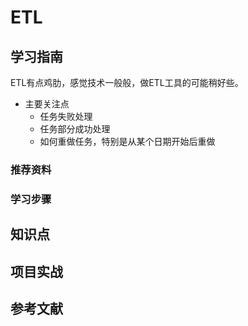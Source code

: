 # ETL

## 学习指南

ETL有点鸡肋，感觉技术一般般，做ETL工具的可能稍好些。

* 主要关注点
  * 任务失败处理
  * 任务部分成功处理
  * 如何重做任务，特别是从某个日期开始后重做

### 推荐资料

### 学习步骤

## 知识点

## 项目实战

## 参考文献
